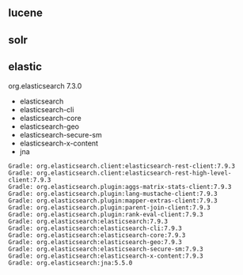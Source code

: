 
## lucene

## solr

## elastic
org.elasticsearch 7.3.0
- elasticsearch
- elasticsearch-cli
- elasticsearch-core
- elasticsearch-geo
- elasticsearch-secure-sm
- elasticsearch-x-content
- jna

```
Gradle: org.elasticsearch.client:elasticsearch-rest-client:7.9.3
Gradle: org.elasticsearch.client:elasticsearch-rest-high-level-client:7.9.3
Gradle: org.elasticsearch.plugin:aggs-matrix-stats-client:7.9.3
Gradle: org.elasticsearch.plugin:lang-mustache-client:7.9.3
Gradle: org.elasticsearch.plugin:mapper-extras-client:7.9.3
Gradle: org.elasticsearch.plugin:parent-join-client:7.9.3
Gradle: org.elasticsearch.plugin:rank-eval-client:7.9.3
Gradle: org.elasticsearch:elasticsearch:7.9.3
Gradle: org.elasticsearch:elasticsearch-cli:7.9.3
Gradle: org.elasticsearch:elasticsearch-core:7.9.3
Gradle: org.elasticsearch:elasticsearch-geo:7.9.3
Gradle: org.elasticsearch:elasticsearch-secure-sm:7.9.3
Gradle: org.elasticsearch:elasticsearch-x-content:7.9.3
Gradle: org.elasticsearch:jna:5.5.0

```